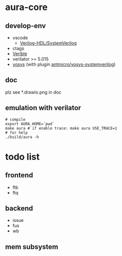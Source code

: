 # aura-core


## develop-env
- vscode
  - [Verilog-HDL/SystemVerilog](https://github.com/mshr-h/vscode-verilog-hdl-support)
- ctags
- [Verible](https://github.com/chipsalliance/verible)
- verilator >= 5.015
- [yosys](https://github.com/YosysHQ/yosys) (with plugin [antmicro/yosys-systemverilog](https://github.com/antmicro/yosys-systemverilog))

## doc
plz see *.drawio.png in doc


## emulation with verilator
```
# compile
export AURA_HOME=`pwd`
make aura # if enable trace: make aura USE_TRACE=1
# for help
./build/aura -h
```

# todo list

## frontend
- ftb
- ftq

## backend
- issue
- fus
- wb

## mem subsystem
